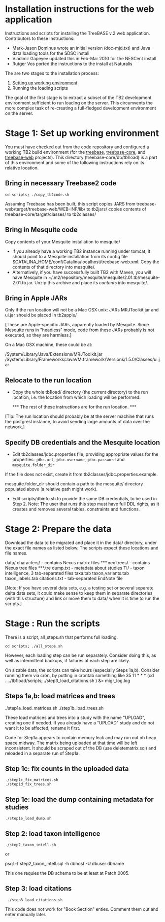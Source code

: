 Installation instructions for the web application
=================================================

Instructions and scripts for installing the TreeBASE v.2 web application. Contributors to these instructions:

- Mark-Jason Dominus wrote an initial version (doc-mjd.txt) and Java data loading tools for the SDSC install
- Vladimir Gapeyev updated this in Feb-Mar 2010 for the NESCent install
- Rutger Vos ported the instructions to the install at Naturalis

The are two stages to the installation process: 

1. [Setting up working environment](#stage-1-set-up-working-environment)
2. Running the loading scripts 

The goal of the first stage is to extract a subset of the TB2 development environment sufficient to run loading on the server.
This circumvents the more complex task of re-creating a full-fledged development environment on the server. 

<!--
Contents of this directory
==========================

- [tb2jars](tb2jars) - placeholder for dependent JARs of Treebase2
- [tb2classes](tb2classes) - placeholder for Treebase2 classes
- [apple](apple) - placeholder for MacOSX-specific JARs 
- [mesquite](mesquite) - placeholder for Mesquite code 
- [data](data) - placeholder for the data files to be migrated 
- [scripts](scripts) - shell and SQL scripts to run for loading; the scripts invoke code from tb2classes, which relies on jars 
  in `tb2jars`, `mesquite`, and `apple`.
-->

Stage 1: Set up working environment
===================================

You must have checked out from the code repository and configured a working TB2 build environment (for the [treebase](../../../), 
[treebase-core](../../), and [treebase-web](../../treebase-web) projects). This directory (treebase-core/db/tb1load) is a part of 
this environment and some of the following instructions rely on its relative location.  

Bring in necessary Treebase2 code 
---------------------------------

    cd scripts; ./copy_tb2code.sh 

Assuming Treebase has been built, this script copies JARS from treebase-web/target/treebase-web/WEB-INF/lib/ to tb2jars/ copies contents 
of treebase-core/target/classes/ to tb2classes/

Bring in Mesquite code 
----------------------

Copy contents of your Mesquite installation to mesquite/

- If you already have a working TB2 instance running under tomcat, it should point to a Mesquite installation from its config 
  file $CATALINA_HOME/conf/Catalina/localhost/treebase-web.xml.  Copy the contents of that directory into mesquite/.  
- Alternatively, if you have successfully built TB2 with Maven, you will have Mesquite in 
  ~/.m2/repository/mesquite/mesquite/2.01.tb/mesquite-2.01.tb.jar. Unzip this archive and place its *contents* into mesquite/.

Bring in Apple JARs
-------------------

Only if the run location will not be a Mac OSX unix: JARs MRJToolkit.jar and ui.jar should be placed in tb2apple/

[These are Apple-specific JARs, apparently loaded by Mesquite.  Since Mesquite runs in "headless" mode, code from these JARs 
probably is not executed, so they are harmless.]

On a Mac OSX machine, these could be at: 

/System/Library/Java/Extensions/MRJToolkit.jar  /System/Library/Frameworks/JavaVM.framework/Versions/1.5.0/Classes/ui.jar 

Relocate to the run location 
----------------------------

*  Copy the whole tb1load/ directory (the current directory) to the run location, i.e. the location from which loading will be 
   performed.

   *** The rest of these instructions are for the run location. ***

[Tip: The run location should probably be at the server machine that runs the postgresl instance, to avoid sending large 
amounts of data over the network.]

Specify DB credentials and the Mesquite location
------------------------------------------------

*  Edit tb2classes/jdbc.properties file, providing appropriate values for the properties: 
  `jdbc.url`, `jdbc.username`, `jdbc.password` and `mesquite.folder_dir`

If the file does not exist, create it from tb2classes/jdbc.properties.example. 

mesquite.folder_dir should contain a path to the mesquite/ directory populated above (a relative path might work). 

*  Edit scripts/dbinfo.sh to provide the same DB credentials, to be used in Step 2. Note: The user that runs this step must have 
   full DDL rights, as it creates and removes several tables, constraints and functions. 

Stage 2: Prepare the data 
========================

Download the data to be migrated and place it in the data/ directory, under the exact file names as listed below. The scripts expect these locations and file names. 

  data/ 
    characters/            - contains Nexus matrix files  ***.nex 
    trees/                 - contains Nexus tree files ***.tre 
    dump.txt               - metadata about studies
    TI/                    - taxon intelligence, 3 tab-separated files
      taxa.tab 
      taxon_variants.tab 
      taxon_labels.tab 
    citations.txt           - tab-separated EndNote file

[Note: If you have several data sets, e.g. a testing set or several separate delta data sets, it could make sense to keep them in 
separate directories (with this structure) and link or move them to data/ when it is time to run the scripts.] 

Stage : Run the scripts
========================

There is a script, all_steps.sh that performs full loading. 

    cd scripts; ./all_steps.sh

However, each loading step can be run separately.  Consider doing this, as well as intermittent backups, if failures at each step 
are likely. 

On sizable data, the scripts can take hours (especially Steps 1a,b).  Consider running them via cron, by putting in crontab 
something like 
35 11 * * * (cd ..../tb1load/scripts; ./step3_load_citations.sh ) &> migr_log.log


Steps 1a,b: load matrices and trees
-----------------------------------
  ./step1a_load_matrices.sh
  ./step1b_load_trees.sh 

These load matrices and trees into a study with the name "UPLOAD", creating one if needed.  If you already have a "UPLOAD" study 
and do not want it to be affected, rename it first.

Code for Step1a appears to contain memory leak and may run out oh heap space midway.  The matrix being uploaded at that time will 
be left inconsistent.  It should be scraped out of the DB (use deletematrix.sql) and reloaded in a separate run of Step1a. 

Step 1c: fix counts in the uploaded data  
----------------------------------------

    ./step1c_fix_matrices.sh 
    ./step1d_fix_trees.sh 

Step 1e: load the dump containing metadata for studies 
------------------------------------------------------ 

    ./step1e_load_dump.sh 

Step 2: load taxon intelligence 
-------------------------------

    ./step2_taxon_intell.sh

or

   psql -f step2_taxon_intell.sql -h dbhost -U dbuser dbname 

This one requies the DB schema to be at least at Patch 0005.

Step 3: load citations
----------------------
 
     ./step3_load_citations.sh

This code does not work for "Book Section" enties.  Comment them out and enter manually later. 

